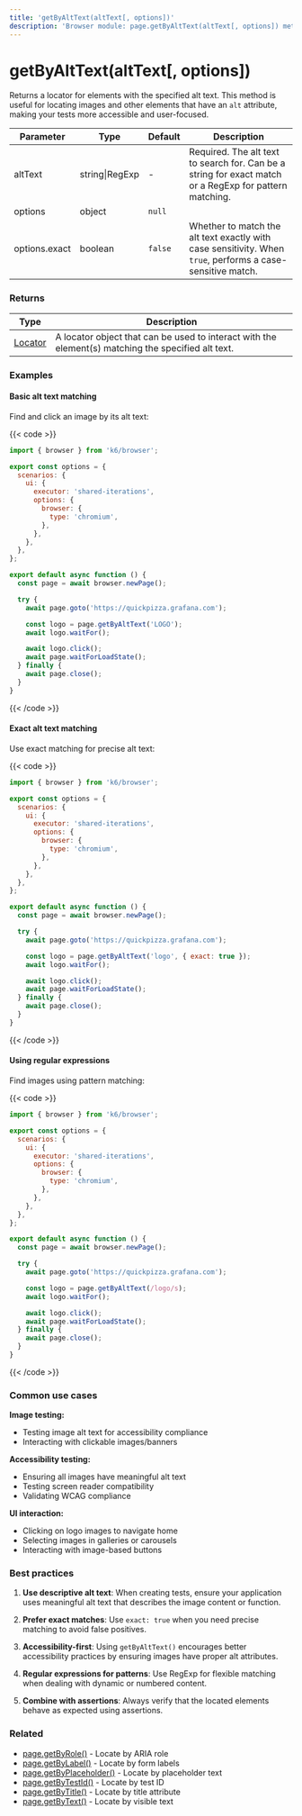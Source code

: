 ```yaml
---
title: 'getByAltText(altText[, options])'
description: 'Browser module: page.getByAltText(altText[, options]) method'
---
```


# getByAltText(altText[, options])

Returns a locator for elements with the specified alt text. This method is useful for locating images and other elements that have an `alt` attribute, making your tests more accessible and user-focused.

<TableWithNestedRows>

| Parameter     | Type           | Default | Description                                                                                                |
| ------------- | -------------- | ------- | ---------------------------------------------------------------------------------------------------------- |
| altText       | string\|RegExp | -       | Required. The alt text to search for. Can be a string for exact match or a RegExp for pattern matching.    |
| options       | object         | `null`  |                                                                                                            |
| options.exact | boolean        | `false` | Whether to match the alt text exactly with case sensitivity. When `true`, performs a case-sensitive match. |

</TableWithNestedRows>

### Returns

| Type                                                                                   | Description                                                                                        |
| -------------------------------------------------------------------------------------- | -------------------------------------------------------------------------------------------------- |
| [Locator](https://grafana.com/docs/k6/<K6_VERSION>/javascript-api/k6-browser/locator/) | A locator object that can be used to interact with the element(s) matching the specified alt text. |

### Examples

#### Basic alt text matching

Find and click an image by its alt text:

{{< code >}}

```javascript
import { browser } from 'k6/browser';

export const options = {
  scenarios: {
    ui: {
      executor: 'shared-iterations',
      options: {
        browser: {
          type: 'chromium',
        },
      },
    },
  },
};

export default async function () {
  const page = await browser.newPage();

  try {
    await page.goto('https://quickpizza.grafana.com');

    const logo = page.getByAltText('LOGO');
    await logo.waitFor();

    await logo.click();
    await page.waitForLoadState();
  } finally {
    await page.close();
  }
}
```

{{< /code >}}

#### Exact alt text matching

Use exact matching for precise alt text:

{{< code >}}

```javascript
import { browser } from 'k6/browser';

export const options = {
  scenarios: {
    ui: {
      executor: 'shared-iterations',
      options: {
        browser: {
          type: 'chromium',
        },
      },
    },
  },
};

export default async function () {
  const page = await browser.newPage();

  try {
    await page.goto('https://quickpizza.grafana.com');

    const logo = page.getByAltText('logo', { exact: true });
    await logo.waitFor();

    await logo.click();
    await page.waitForLoadState();
  } finally {
    await page.close();
  }
}
```

{{< /code >}}

#### Using regular expressions

Find images using pattern matching:

{{< code >}}

```javascript
import { browser } from 'k6/browser';

export const options = {
  scenarios: {
    ui: {
      executor: 'shared-iterations',
      options: {
        browser: {
          type: 'chromium',
        },
      },
    },
  },
};

export default async function () {
  const page = await browser.newPage();

  try {
    await page.goto('https://quickpizza.grafana.com');

    const logo = page.getByAltText(/logo/s);
    await logo.waitFor();

    await logo.click();
    await page.waitForLoadState();
  } finally {
    await page.close();
  }
}
```

{{< /code >}}

### Common use cases

**Image testing:**

- Testing image alt text for accessibility compliance
- Interacting with clickable images/banners

**Accessibility testing:**

- Ensuring all images have meaningful alt text
- Testing screen reader compatibility
- Validating WCAG compliance

**UI interaction:**

- Clicking on logo images to navigate home
- Selecting images in galleries or carousels
- Interacting with image-based buttons

### Best practices

1. **Use descriptive alt text**: When creating tests, ensure your application uses meaningful alt text that describes the image content or function.

2. **Prefer exact matches**: Use `exact: true` when you need precise matching to avoid false positives.

3. **Accessibility-first**: Using `getByAltText()` encourages better accessibility practices by ensuring images have proper alt attributes.

4. **Regular expressions for patterns**: Use RegExp for flexible matching when dealing with dynamic or numbered content.

5. **Combine with assertions**: Always verify that the located elements behave as expected using assertions.

### Related

- [page.getByRole()](https://grafana.com/docs/k6/<K6_VERSION>/javascript-api/k6-browser/page/getbyrole/) - Locate by ARIA role
- [page.getByLabel()](https://grafana.com/docs/k6/<K6_VERSION>/javascript-api/k6-browser/page/getbylabel/) - Locate by form labels
- [page.getByPlaceholder()](https://grafana.com/docs/k6/<K6_VERSION>/javascript-api/k6-browser/page/getbyplaceholder/) - Locate by placeholder text
- [page.getByTestId()](https://grafana.com/docs/k6/<K6_VERSION>/javascript-api/k6-browser/page/getbytestid/) - Locate by test ID
- [page.getByTitle()](https://grafana.com/docs/k6/<K6_VERSION>/javascript-api/k6-browser/page/getbytitle/) - Locate by title attribute
- [page.getByText()](https://grafana.com/docs/k6/<K6_VERSION>/javascript-api/k6-browser/page/getbytext/) - Locate by visible text
